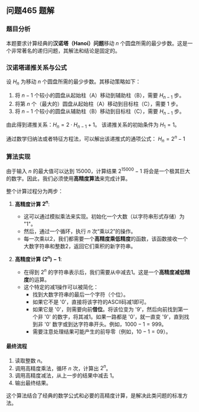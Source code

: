 ## 问题465 题解

### 题目分析

本题要求计算经典的**汉诺塔（Hanoi）问题**移动 $n$ 个圆盘所需的最少步数。这是一个非常著名的递归问题，其解法和结论是固定的。

### 汉诺塔递推关系与公式

设 $H_n$ 为移动 $n$ 个圆盘所需的最少步数。其移动策略如下：
1.  将 $n-1$ 个较小的圆盘从起始柱（A）移动到辅助柱（B），需要 $H_{n-1}$ 步。
2.  将第 $n$ 个（最大的）圆盘从起始柱（A）移动到目标柱（C），需要 1 步。
3.  将 $n-1$ 个较小的圆盘从辅助柱（B）移动到目标柱（C），需要 $H_{n-1}$ 步。

由此得到递推关系：$H_n = 2 \cdot H_{n-1} + 1$。
该递推关系的初始条件为 $H_1 = 1$。

通过数学归纳法或者特征方程法，可以解出该递推式的通项公式：
$H_n = 2^n - 1$

### 算法实现

由于输入 $n$ 的最大值可以达到 15000，计算结果 $2^{15000} - 1$ 将会是一个极其巨大的数字。因此，我们必须使用**高精度算法**来完成计算。

整个计算过程分为两步：
1.  **高精度计算 $2^n$**:
    -   这可以通过模拟乘法来实现。初始化一个大数（以字符串形式存储）为 "1"。
    -   然后，通过一个循环，执行 $n$ 次“乘以2”的操作。
    -   每一次乘以2，我们都需要一个**高精度乘低精度**的函数，该函数接收一个大数字符串和整数2，返回它们乘积的新字符串。

2.  **高精度计算 $(2^n) - 1$**:
    -   在得到 $2^n$ 的字符串表示后，我们需要从中减去1。这是一个**高精度减低精度**的运算。
    -   这个特定的减1操作可以被简化：
        -   找到大数字符串的最后一个字符（个位）。
        -   如果它不是 '0'，直接将该字符的ASCII码减1即可。
        -   如果它是 '0'，则需要向前**借位**。将该位变为 '9'，然后向前找到第一个非 '0' 的数字，将其减1。如果一路都是 '0'，就一直变 '9'，直到找到非 '0' 数字或到达字符串开头。例如，$1000 - 1 = 999$。
        -   需要注意处理结果可能产生的前导零（例如，$10 - 1 = 09$）。

#### 最终流程
1.  读取整数 $n$。
2.  调用高精度乘法，循环 $n$ 次，计算出 $2^n$。
3.  调用高精度减法，从上一步的结果中减去 1。
4.  输出最终结果。

这个算法结合了经典的数学公式和必要的高精度计算，是解决此类问题的标准方法。

